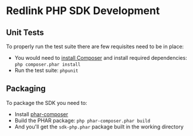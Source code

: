 # Redlink PHP SDK Development

## Unit Tests

To properly run the test suite there are few requisites need to be in place:

* You would need to [install Composer](https://getcomposer.org/download/) and install required dependencies: `php composer.phar install`
* Run the test suite: `phpunit`

## Packaging

To package the SDK you need to:

* Install [phar-composer](https://github.com/clue/phar-composer)
* Build the PHAR package: `php phar-composer.phar build`
* And you'll get the `sdk-php.phar` package built in the working directory

